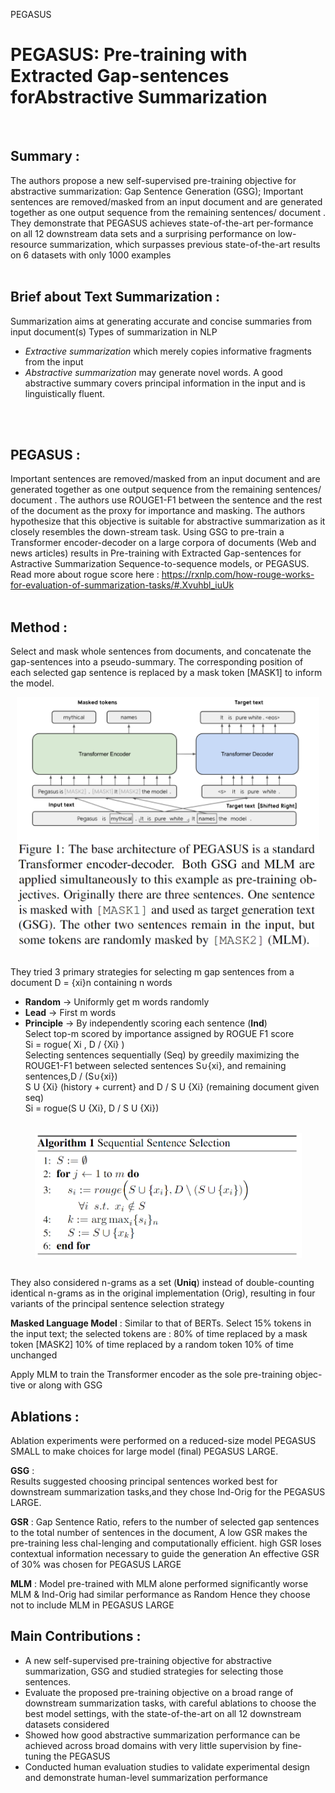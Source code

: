 PEGASUS

<p style="text-align: center;"> <h1> PEGASUS: Pre-training with Extracted Gap-sentences forAbstractive Summarization </h1></p>

</br>

## Summary :</br>
The authors propose a new self-supervised pre-training objective for abstractive summarization: Gap Sentence Generation (GSG); Important sentences are removed/masked from an input document and are generated together as one output sequence from the remaining sentences/ document .
They demonstrate that PEGASUS achieves state-of-the-art per-formance on all 12 downstream data sets and a surprising performance on low-resource summarization, which surpasses previous state-of-the-art results on 6 datasets with only 1000 examples
</br>
</br>

## Brief about Text Summarization :</br> 
Summarization aims at generating accurate and concise summaries from input document(s) 
Types of summarization in NLP
- _Extractive summarization_ which merely copies informative fragments from the input  
- _Abstractive summarization_ may generate novel words. A good abstractive summary covers principal information in the input and is linguistically fluent.
</br>
</br>

## **PEGASUS** : </br>
Important sentences are removed/masked from an input document and are generated together as one output sequence from the remaining sentences/ document . The authors use ROUGE1-F1 between the sentence and the rest of the document as the proxy for importance and masking. 
The authors hypothesize that this objective is suitable for abstractive summarization as it closely resembles the down-stream task. Using GSG to pre-train a Transformer encoder-decoder on a large corpora of documents (Web and news articles) results in Pre-training with Extracted Gap-sentences for Astractive Summarization Sequence-to-sequence models, or PEGASUS.</br>Read more about rogue score here : https://rxnlp.com/how-rouge-works-for-evaluation-of-summarization-tasks/#.Xvuhbl_iuUk
</br>
</br>

## Method :</br>
Select and mask whole sentences from documents, and concatenate the gap-sentences into a pseudo-summary. The corresponding position of each selected gap sentence is replaced by a mask token [MASK1] to inform the model.
<div align = "center">
<img align = "center" src = "image/pegasus_model.PNG" height = 400>
</div>
</br>

They tried 3 primary strategies for selecting m gap sentences from a document D = {xi}n containing n words
- **Random** → Uniformly get m words randomly
- **Lead** → First m words
- **Principle** →
By independently scoring each sentence (**Ind**)</br>
Select top-m scored by importance assigned by ROGUE F1 score</br>
Si = rogue( Xi , D / {Xi} )</br>
Selecting sentences sequentially (Seq) by greedily maximizing the ROUGE1-F1 between selected sentences S∪{xi}, and remaining sentences,D / (S∪{xi})</br>
S U {Xi} (history + current} and D / S U {Xi} (remaining document given seq)</br>
Si = rogue(S U {Xi}, D / S U {Xi})</br></br>
<div align = "center">
<img align = "center" src = "image/pegasus_algo.PNG" height = 200>
</div>
</br>

They also considered n-grams as a set (**Uniq**) instead of double-counting identical n-grams as in the original implementation (Orig), resulting in four variants of the principal sentence selection strategy



**Masked Language Model** : Similar to that of BERTs. 
Select 15% tokens in the input text; the selected tokens are :
80% of time replaced by a mask token [MASK2]
10% of time replaced by a random token
10% of time unchanged

Apply MLM to train the Transformer encoder as the sole pre-training objec-tive or along with GSG
## Ablations :
Ablation experiments were performed on a  reduced-size model PEGASUS SMALL to make choices for large model (final) PEGASUS LARGE.

**GSG** :   
Results suggested choosing principal sentences worked best for downstream summarization tasks,and they chose Ind-Orig for the PEGASUS LARGE.

**GSR** : 
Gap Sentence Ratio, refers to the number of selected gap sentences to the total number of sentences in the document, 
A low GSR makes the pre-training less chal-lenging and computationally efficient. 
  high  GSR  loses  contextual information necessary to guide the generation
An effective GSR of 30% was chosen for PEGASUS LARGE

**MLM** : 
Model pre-trained with MLM alone performed significantly worse 
MLM & Ind-Orig had similar performance as Random
Hence they choose not to include MLM in PEGASUS LARGE

## Main Contributions :
- A new self-supervised pre-training objective for abstractive summarization, GSG and studied strategies for selecting those sentences.
- Evaluate the proposed pre-training objective on a broad range of downstream summarization tasks, with careful ablations to choose the best model settings, with the state-of-the-art on all 12 downstream datasets considered
- Showed how good abstractive summarization performance  can  be  achieved  across  broad  domains  with very little supervision by fine-tuning the PEGASUS
- Conducted human evaluation studies to validate experimental design and demonstrate human-level summarization performance


